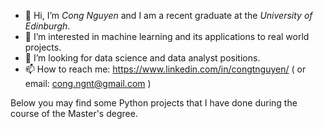 - 👋 Hi, I’m *Cong Nguyen* and I am a recent graduate at the *University of Edinburgh*.
- 👀 I’m interested in machine learning and its applications to real world projects. 
- 💞️ I’m looking for data science and data analyst positions. 
- 📫 How to reach me: https://www.linkedin.com/in/congtnguyen/ ( or email: cong.ngnt@gmail.com )

<!---
CongThNguyen/CongThNguyen is a ✨ special ✨ repository because its `README.md` (this file) appears on your GitHub profile.
You can click the Preview link to take a look at your changes.
--->

Below you may find some Python projects that I have done during the course of the Master's degree. 
